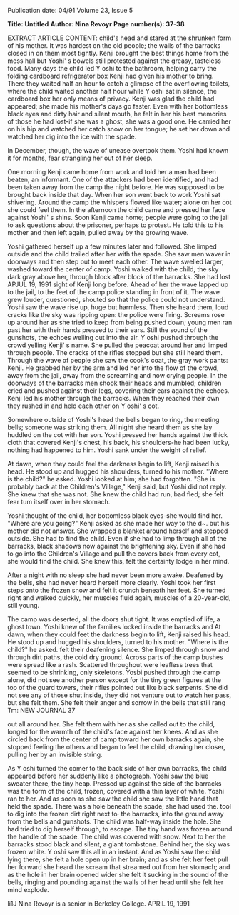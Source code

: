 Publication date: 04/91
Volume 23, Issue 5

**Title: Untitled**
**Author: Nina Revoyr**
**Page number(s): 37-38**

EXTRACT ARTICLE CONTENT:
child's head and stared at the shrunken 
form of his mother. It was hardest on 
the old people; the walls of the barracks 
closed in on them most tightly. Kenji 
brought the best things home from the 
mess hall but Yoshi' s bowels still 
protested against the greasy, tasteless 
food. Many days the child led Y oshi to 
the bathroom, helping carry the folding 
cardboard refrigerator box Kenji had 
given his mother to bring. There they 
waited half an hour to catch a glimpse 
of the overflowing toilets, where the 
child waited another half hour while 
Y oshi sat in silence, the cardboard box 
her only means of privacy. Kenji was 
glad the child had appeared; she made 
his mother's days go faster. Even with 
her bottomless black eyes and dirty hair 
and silent mouth, he felt in her his best 
memories of those he had lost-if she 
was a ghost, she was a good one. He 
carried her on his hip and watched her 
catch snow on her tongue; he set her 
down and watched her dig into the ice 
with the spade. 

In December, though, the wave of 
unease overtook them. Yoshi had 
known it for months, fear strangling her 
out of her sleep. 

One morning Kenji came home 
from work and told her a man had been 
beaten, an informant. One of the 
attackers had been identified, and had 
been taken away from the camp the 
night before. He was supposed to be 
brought back inside that day. When her 
son went back to work Yoshi sat 
shivering. Around the camp the 
whispers flowed like water; alone on 
her cot she could feel them. In the 
afternoon the child came and pressed 
her face against Yoshi' s shins. Soon 
Kenji came home; people were going to 
the jail to ask questions about the 
prisoner, perhaps to protest. He told this 
to his mother and then left again, pulled 
away by the growing wave. 

Yoshi gathered herself up a few 
minutes later and followed. She limped 
outside and the child trailed after her 
with the spade. She saw men waver in 
doorways and then step out to meet 
each other. The wave swelled larger, 
washed toward the center of camp. 
Yoshi walked with the child, the sky 
dark gray above her, through block 
after block of the barracks. She had lost
APJUL 19, 1991 
sight of Kenji long before. Ahead of her 
the wave lapped up to the jail, to the 
feet of the camp police standing in front 
of it. The wave grew louder, 
questioned, shouted so that the police 
could not understand. Yoshi saw the 
wave rise up, huge but harmless. Then 
she heard them, loud cracks like the sky 
was ripping open: the police were 
firing. Screams rose up around her as 
she tried to keep from being pushed 
down; young men ran past her with 
their hands pressed to their ears. Still 
the sound of the gunshots, the echoes 
welling out into the air. Y oshi pushed 
through the crowd yelling Kenji' s 
name. She pulled the peacoat around 
her and limped through people. The 
cracks of the rifles stopped but she still 
heard them. Through the wave of 
people she saw the cook's coat, the 
gray work pants: Kenji. He grabbed her 
by the arm and led her into the flow of 
the crowd, away from the jail, away 
from the screaming and now crying 
people. In the doorways of the barracks 
men shook their heads and mumbled; 
children cried and pushed against their 
legs, covering their ears against the 
echoes. Kenji led his mother through 
the barracks. When they reached their 
own they rushed in and held each other 
on Y oshi' s cot. 

Somewhere outside of Yoshi's 
head the bells began to ring, the 
meeting bells; someone was striking 
them. All night she heard them as she 
lay huddled on the cot with her son. 
Yoshi pressed her hands against the 
thick cloth that covered Kenji's chest, 
his back, his shoulders-he had been 
lucky, nothing had happened to him. 
Yoshi sank under the weight of relief. 

At dawn, when they could feel the 
darkness begin to lift, Kenji raised his 
head. He stood up and hugged his 
shoulders, turned to his mother. "Where 
is the child?" he asked. Yoshi looked at 
him; she had forgotten. "She is 
probably back at the Children's 
Village," Kenji said, but Yoshi did not 
reply. She knew that she was not. She 
knew the child had run, bad fled; she 
felt fear tum itself over in her stomach. 

Yoshi thought of the child, her 
bottomless black eyes-she would find 
her. "Where are you going?" Kenji 
asked as she made her way to the d~. 
but his mother did not answer. She 
wrapped a blanket around herself and 
stepped outside. She had to find the 
child. Even if she had to limp through 
all of the barracks, black shadows now 
against the brightening sky. Even if she 
had to go into the Children's Village 
and pull the covers back from every 
cot, she would find the child. She knew 
this, felt the certainty lodge in her mind. 

After a night with no sleep she had 
never been more awake. Deafened by 
the bells, she had never heard herself 
more clearly. Yoshi took her first steps 
onto the frozen snow and felt it crunch 
beneath her feet. She turned right and 
walked quickly, her muscles fluid 
again, muscles of a 20-year-old, still 
young. 

The camp was deserted, all the 
doors shut tight. It was emptied of life, 
a ghost town. Yoshi knew of the 
families locked inside the barracks and 
At dawn, when they 
could feet the 
darkness begin to lift, 
Kenji raised his head. 
He stood up and 
hugged his shoulders, 
turned to his mother. 
"Where is the child?" 
he asked. 
felt their deafening silence. She limped 
through snow and through dirt paths, 
the cold dry ground. Across parts of the 
camp bushes were spread like a rash. 
Scattered throughout were leafless trees 
that seemed to be shrinking, only 
skeletons. Yosbi pushed through the 
camp alone, did not see another person 
except for the tiny green figures at the 
top of the guard towers, their rifles 
pointed out like black serpents. She did 
not see any of those shut inside, they 
did not venture out to watch her pass, 
but she felt them. She felt their anger 
and sorrow in the bells that still rang 
Tm: NEW JOURNAL 37 

out all around her. She felt them with 
her as she called out to the child, longed 
for the warmth of the child's face 
against her knees. And as she circled 
back from the center of camp toward 
her own barracks again, she stopped 
feeling the others and began to feel the 
child, drawing her closer, pulling her by 
an invisible string. 

As Y oshi turned the comer to the 
back side of her own barracks, the child 
appeared before her suddenly like a 
photograph. Yoshi saw the blue sweater 
there, the tiny heap. Pressed up against 
the side of the barracks was the form of 
the child, frozen, covered with a thin 
layer of white. Yoshi ran to her. And as 
soon as she saw the child she saw the 
little hand that held the spade. There 
was a hole beneath the spade; she had 
used the. tool to dig into the frozen dirt 
right next to· the barracks, into the 
ground away from the bells and 
gunshots. The child was half-way 
inside the hole. She had tried to dig 
herself through, to escape. The tiny 
hand was frozen around the handle of 
the spade. The child was covered with 
snow. Next to her the barracks stood 
black and silent, a giant tombstone. 
Behind her, the sky was frozen white. 
Y oshi saw this all in an instant. And as 
Yoshi saw the child lying there, she felt 
a hole open up in her brain; and as she 
felt her feet pull her forward she heard 
the scream that streamed out from her 
stomach; and as the hole in her brain 
opened wider she felt it sucking in the 
sound of the bells, ringing and 
pounding against the walls of her head 
until she felt her mind explode. 

li1J 
Nina Revoyr is a senior in Berkeley 
College. 
APRIL 19, 1991
